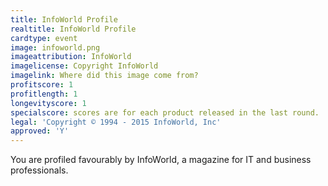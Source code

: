 ```yaml
---
title: InfoWorld Profile
realtitle: InfoWorld Profile
cardtype: event
image: infoworld.png
imageattribution: InfoWorld
imagelicense: Copyright InfoWorld
imagelink: Where did this image come from?
profitscore: 1
profitlength: 1
longevityscore: 1
specialscore: scores are for each product released in the last round.
legal: 'Copyright © 1994 - 2015 InfoWorld, Inc'
approved: 'Y'
---
```


You are profiled favourably by InfoWorld, a magazine for IT and business professionals.
